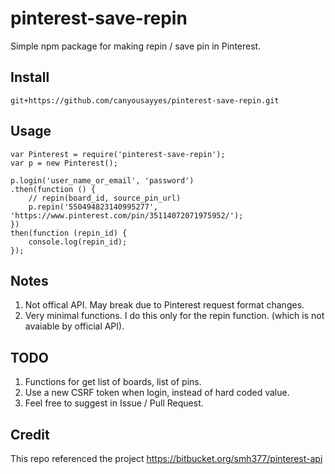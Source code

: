 # pinterest-save-repin
Simple npm package for making repin / save pin in Pinterest.

## Install

`git+https://github.com/canyousayyes/pinterest-save-repin.git`

## Usage

```
var Pinterest = require('pinterest-save-repin');
var p = new Pinterest();

p.login('user_name_or_email', 'password')
.then(function () {
    // repin(board_id, source_pin_url)
    p.repin('550494823140995277', 'https://www.pinterest.com/pin/35114072071975952/');
})
then(function (repin_id) {
    console.log(repin_id);
});
```

## Notes

1. Not offical API. May break due to Pinterest request format changes.
2. Very minimal functions. I do this only for the repin function. (which is not avaiable by official API).

## TODO

1. Functions for get list of boards, list of pins.
2. Use a new CSRF token when login, instead of hard coded value.
3. Feel free to suggest in Issue / Pull Request.

## Credit

This repo referenced the project https://bitbucket.org/smh377/pinterest-api
